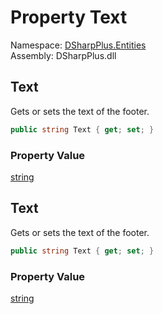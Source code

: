 # Property Text

Namespace: [DSharpPlus.Entities](DSharpPlus.Entities.md)  
Assembly: DSharpPlus.dll

## <a id="DSharpPlus_Entities_DiscordEmbedBuilder_EmbedFooter_Text"></a>Text

Gets or sets the text of the footer.

```csharp
public string Text { get; set; }
```

### Property Value

[string](https://learn.microsoft.com/dotnet/api/system.string)

## <a id="DSharpPlus_Entities_DiscordEmbedBuilder_EmbedFooter_Text"></a>Text

Gets or sets the text of the footer.

```csharp
public string Text { get; set; }
```

### Property Value

[string](https://learn.microsoft.com/dotnet/api/system.string)

